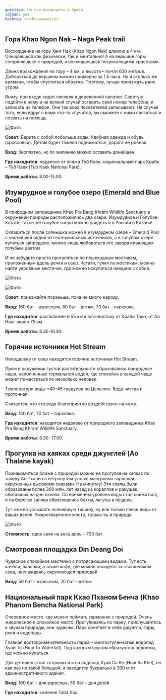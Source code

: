 ```yaml
---
question: На что посмотреть в Краби
ldjson: yes
hashtag: nashtoposmotret
---
```


## Гора Khao Ngon Nak – Naga Peak trail

Восхождение на гору Ханг Нак (Khao Ngon Nak) длиною в 4 км. Очищаешься как физически, так и ментально! А на вершине горы соединяешься с природой, и восхищаешься потрясающими красотами.

Длина восхождения на гору – 4 км, а высота – почти 600 метров. Добораться до вершины можно примерно за 1,5 часа. Ну и столько же времени, чтобы спуститься обратно. Поэтому, лучше приезжать рано утром.

Внизу, при входе сидит человек в деревянной палатке. Советую подойти к нему и на всякий случай оставить свой номер телефона, и записать их телефон. Они так всех посетителей записывают. На случай того, если вдруг с вами что-то случится, вы сможете с ними связаться и позвать на помощь.

![Фото](https://krabifaq.ru/assets/gora-nak.jpg)

**Совет**: Берите с собой побольше воды. Удобная одежда и обувь (кроссовки). Детям будет тяжело подниматься, дорога не ровная.

**Вход**: бесплатно, но по желанию можно оставить донейшен.

**Где находится**: недалеко от пляжа Туб Каек, национальный парк Краби – Туб Каек (Tub Kaek National Park).

**Время работы**: 8.00-15.00.

## Изумрудное и голубое озеро (Emerald and Blue Pool)

В природном заповеднике Khao Pra Bang Khram Wildlife Sanctuary в окружении природы расположились два озера: Изумрудное и Голубое. Кстати, такое же голубое озеро можно увидеть и в России в Казани!

Охладиться после солнышка можно в изумрудном озере – Emerald Pool с чистейшей водой из геотермальных источников, а в голубом озере купаться запрещено, можно лишь любоваться его завораживающим голубым цветом.

И не забудьте просто прогуляться по пешеходным мостикам, проложенным вдоль речки и озер. Кстати, гуляя по мостикам, можно найти укромные местечки, где можно искупаться наедине с собой.

![Фото](https://krabifaq.ru/assets/emerald-pool.jpg)

![Фото](https://krabifaq.ru/assets/emerald-pool3.jpg)

**Совет**: приезжайте пораньше, пока не много народу.

**Вход**: 160 бат – взрослым, 80 бат – детям, 70 бат – парковка.

**Где находится**: расположен в 55 км к юго-востоку от Краби Таун, от Ао Нанг около 75 км.

**Время работы**: 8.30-16.30.

## Горячие источники Hot Stream

Неподалеку от озер находятся горячие источники Hot Stream.

Прям в окружении густой растительности образовались природные чаши, наполненные термальной водой, где спокойно в каждой чаще может поместиться по несколько человек.

Температура воды +40-45 градусов по Цельсию. Вода чистая и проточная.

Считается, что эта вода благоприятно воздействуют на кожу.

**Вход**: 130 бат, 70 бат – парковка.

**Где находится**: находится недалеко от природного заповедника Khao Pra Bang Khram Wildlife Sanctuary.

**Время работы**: 8.30- 17.00.

## Прогулка на каяках среди джунглей (Ao Thalane kayak)

Познакомиться ближе с природой можно на прогулке на каяках по заливу Ао Tхален в нетронутом уголке мангровых зарослей, окруженных высокими скалами. На минутку! Эти скалы были образованы более 300 млн. лет назад из кораллов и ракушек, обитавших на дне океана. Со временем уровень воды стал снижаться, и на берегах залива образовались бухты, лагуны и пещеры.

Тут можно услышать полнейшую тишину, ну или только плеск воды от ваших весел. Умиротворенное место, только ты и природа.

![Фото](https://krabifaq.ru/assets/kayak2.jpg)

**Стоимость**: один каяк на весь день – 700 бат.

## Смотровая площадка Din Deang Doi

Чудесное спокойное местечко с потрясающими видами. Тут есть качели, лавочки, а также кафе, где можно посидеть за стаканчиком сока, наслаждаясь окружающей природой.

**Вход**: 50 бат – взрослым, 20 бат – детям.

## Национальный парк Кхао Пханом Бенча (Khao Phanom Bencha National Park)

Очередное место, где можно поймать гармонию с природой. Очень живописное и спокойное место. Прогуливаясь по парку, прислушайтесь к звукам природы, они чудесны. Парк сочетает в себе джунгли, горы, реки и водопады.

Главная достопримечательность парка – многоступенчатый водопад Хуай То (Huai To Waterfall). Под каждым ярусом образуются водоемы, где можно купаться.

Для детишек стоит отправиться на водопад Хуай Са Ке (Huai Sa Khe), он как раз не такой большой, и находится буквально в 300 м от административного здания.


**Вход**: 100 бат – для взрослых, 50 бат – для детей.

**Где находится**: селение Talat Kao.





